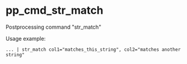 # pp_cmd_str_match

Postprocessing command "str_match"

Usage example:

`... | str_match col1="matches_this_string", col2="matches another string"`
